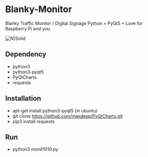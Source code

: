 # Blanky-Monitor
Blanky Traffic Monitor / Digital Signage Python + PyQt5 + Love for Raspberry Pi and you

![N|Solid](https://ojixzzz.com/wp-content/uploads/2016/11/Screen-Shot-2016-11-17-at-10.30.16-AM-e1479354198672.png)

## Dependency
- python3
- python3-pyqt5
- PyQtCharts
- requests

## Installation
- apt-get install python3-pyqt5 (in ubuntu)
- git clone https://github.com/maxdesp/PyQtCharts.git
- pip3 install requests

## Run
- python3 monit1010.py
